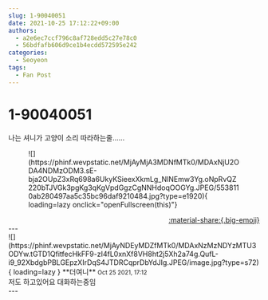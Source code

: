 ```yaml
---
slug: 1-90040051
date: 2021-10-25 17:12:22+09:00
authors:
  - a2e6ec7ccf796c8af728edd5c27e78c0
  - 56bdfafb606d9ce1b4ecdd572595e242
categories:
  - Seoyeon
tags:
  - Fan Post
---
```


# 1-90040051

<div class="post-container" markdown="1">
<div class="content-container md-sidebar__scrollwrap" markdown="1">

나는 셔니가 고양이 소리 따라하는줄......
<figure markdown="1">
![](https://phinf.wevpstatic.net/MjAyMjA3MDNfMTk0/MDAxNjU2ODA4NDMzODM3.sE-bja2OUpZ3xRq698a6UkyKSieexXkmLg_NlNEmw3Yg.oNpRvQZ220bTJVGk3pgKg3qKgVpdGgzCgNNHdoqOOGYg.JPEG/5538110ab280497aa5c35bc96daf9210484.jpg?type=e1920){ loading=lazy onclick="openFullscreen(this)"}
</figure>


</div>
</div>

<div style="text-align: right;" markdown="1">
<a href="https://weverse.io/fromis9/fanpost/1-90040051" style="text-align: right;">:material-share:{.big-emoji}</a>
</div>
---

<div class="comments-container md-sidebar__scrollwrap" markdown="1">
<div class="comment" markdown="1">
<div class='id-container' markdown="1">
![](https://phinf.wevpstatic.net/MjAyNDEyMDZfMTk0/MDAxNzMzNDYzMTU3ODYw.tGTD1QfitfecHkFF9-zI4fL0xnXf8VH8ht2j5Xh2a74g.QufL-i9_92XbdgbPBLGEpzXIrDqS4JTDRCqprDbYdJIg.JPEG/image.jpg?type=s72){ loading=lazy }
**<span class="artist">더여니</span>** <small>Oct 25 2021, 17:12</small><br>
</div>
<div class='comment-body' markdown="1">
저도 하고있어요 대화하는중임
</div>
</div>
</div>
---
